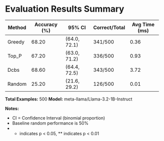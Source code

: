 # Evaluation Results Summary

| Method | Accuracy (%) | 95% CI | Correct/Total | Avg Time (ms) |
|--------|--------------|--------|---------------|---------------|
| Greedy | 68.20 | (64.0, 72.1) | 341/500 | 0.36 |
| Top_P | 67.20 | (63.0, 71.2) | 336/500 | 0.93 |
| Dcbs | 68.60 | (64.4, 72.5) | 343/500 | 3.72 |
| Random | 25.20 | (21.6, 29.2) | 126/500 | 0.01 |

**Total Examples:** 500
**Model:** meta-llama/Llama-3.2-1B-Instruct

**Notes:**
- CI = Confidence Interval (binomial proportion)
- Baseline random performance is 50%
- * indicates p < 0.05, ** indicates p < 0.01